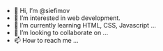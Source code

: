 - 👋 Hi, I’m @siefimov
- 👀 I’m interested in web development.
- 🌱 I’m currently learning HTML, CSS, Javascript ... 
- 💞️ I’m looking to collaborate on ...
- 📫 How to reach me ...

<!---
siefimov/siefimov is a ✨ special ✨ repository because its `README.md` (this file) appears on your GitHub profile.
You can click the Preview link to take a look at your changes.
--->
